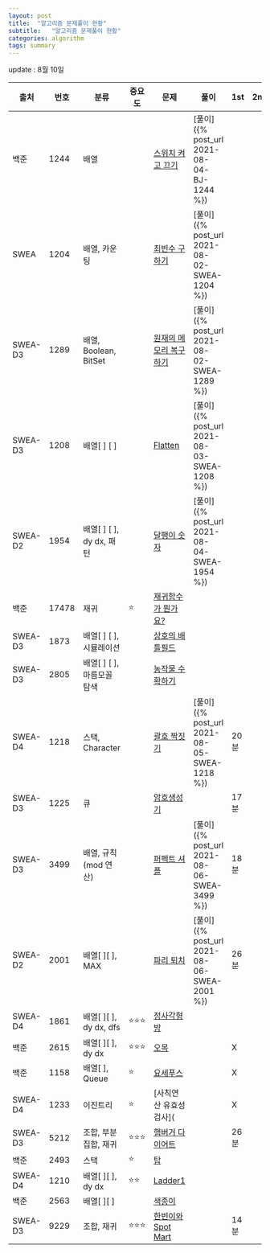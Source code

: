 ```yaml
---
layout: post
title:  "알고리즘 문제풀이 현황"
subtitle:   "알고리즘 문제풀이 현황"
categories: algorithm
tags: summary
---
```


update : 8월 10일

| 출처    | 번호  | 분류                       | 중요도 | 문제                                                                                                                                                                                                                                                         | 풀이                                         | 1st  | 2nd | 3rd | 4th | 5th |
|---------|-------|----------------------------|--------|--------------------------------------------------------------------------------------------------------------------------------------------------------------------------------------------------------------------------------------------------------------|----------------------------------------------|------|-----|-----|-----|-----|
| 백준    |  1244 | 배열                       |        | [스위치 켜고 끄기](https://www.acmicpc.net/problem/1244)                                                                                                                                                                                                     | [풀이]({% post_url 2021-08-04-BJ-1244 %})    |      |     |     |     |     |
| SWEA    |  1204 | 배열, 카운팅               |        | [최빈수 구하기](https://swexpertacademy.com/main/code/problem/problemDetail.do?contestProbId=AV13zo1KAAACFAYh)                                                                                                                                               | [풀이]({% post_url 2021-08-02-SWEA-1204 %})  |      |     |     |     |     |
| SWEA-D3 |  1289 | 배열, Boolean, BitSet      |        | [원재의 메모리 복구하기](https://swexpertacademy.com/main/code/problem/problemDetail.do?contestProbId=AV19AcoKI9sCFAZN&)                                                                                                                                     | [풀이]({% post_url 2021-08-02-SWEA-1289 %})  |      |     |     |     |     |
| SWEA-D3 |  1208 | 배열[ ] [ ]                |        | [Flatten](https://swexpertacademy.com/main/code/problem/problemDetail.do?contestProbId=AV139KOaABgCFAYh&)                                                                                                                                                    | [풀이]({% post_url 2021-08-03-SWEA-1208 %})  |      |     |     |     |     |
| SWEA-D2 |  1954 | 배열[ ] [ ], dy dx, 패턴   |        | [달팽이 숫자](https://swexpertacademy.com/main/code/problem/problemDetail.do?contestProbId=AV5PobmqAPoDFAUq&categoryId=AV5PobmqAPoDFAUq&categoryType=CODE&&&)                                                                                                | [풀이]({% post_url 2021-08-04-SWEA-1954 %})  |      |     |     |     |     |
| 백준    | 17478 | 재귀                       | ⭐      | [재귀함수가 뭔가요?](https://www.acmicpc.net/problem/17478)                                                                                                                                                                                                  |                                              |      |     |     |     |     |
| SWEA-D3 |  1873 | 배열[ ] [ ], 시뮬레이션    |        | [상호의 배틀필드](https://swexpertacademy.com/main/code/problem/problemDetail.do?contestProbId=AV5LyE7KD2ADFAXc&&&)                                                                                                                                          |                                              |      |     |     |     |     |
| SWEA-D3 |  2805 | 배열[ ] [ ], 마름모꼴 탐색 |        | [농작물 수확하기](https://swexpertacademy.com/main/code/problem/problemDetail.do?contestProbId=AV7GLXqKAWYDFAXB)                                                                                                                                             |                                              |      |     |     |     |     |
| SWEA-D4 |  1218 | 스택, Character            |        | [괄호 짝짓기](https://swexpertacademy.com/main/code/problem/problemDetail.do?contestProbId=AV14eWb6AAkCFAYD&)                                                                                                                                                | [풀이]({% post_url 2021-08-05-SWEA-1218 %})  | 20분 |     |     |     |     |
| SWEA-D3 |  1225 | 큐                         |        | [암호생성기](https://swexpertacademy.com/main/code/problem/problemDetail.do?contestProbId=AV14uWl6AF0CFAYD)                                                                                                                                                  |                                              | 17분 |     |     |     |     |
| SWEA-D3 |  3499 | 배열, 규칙(mod 연산)       |        | [퍼펙트 셔플](https://swexpertacademy.com/main/code/problem/problemDetail.do?contestProbId=AWGsRbk6AQIDFAVW&categoryId=AWGsRbk6AQIDFAVW&categoryType=CODE&problemTitle=3499&orderBy=FIRST_REG_DATETIME&selectCodeLang=ALL&select-1=&pageSize=10&pageIndex=1) | [풀이]({% post_url  2021-08-06-SWEA-3499 %}) | 18분 |     |     |     |     |
| SWEA-D2 |  2001 | 배열[ ][ ], MAX            |        | [파리 퇴치](https://swexpertacademy.com/main/code/problem/problemDetail.do?contestProbId=AV5PzOCKAigDFAUq&categoryId=AV5PzOCKAigDFAUq&categoryType=CODE&problemTitle=2001&orderBy=FIRST_REG_DATETIME&selectCodeLang=ALL&select-1=&pageSize=10&pageIndex=1)   | [풀이]({% post_url  2021-08-06-SWEA-2001 %}) | 26분 |     |     |     |     |
| SWEA-D4 |  1861 | 배열[ ][ ], dy dx, dfs     | ⭐⭐⭐    | [정사각형 방](https://swexpertacademy.com/main/code/problem/problemDetail.do?contestProbId=AV5LtJYKDzsDFAXc)                                                                                                                                                 |                                              |      |     |     |     |     |
| 백준    |  2615 | 배열[ ][ ], dy dx          | ⭐⭐⭐    | [오목](https://www.acmicpc.net/problem/2615)                                                                                                                                                                                                                 |                                              | X    |     |     |     |     |
| 백준    |  1158 | 배열[ ], Queue             | ⭐      | [요세푸스](https://www.acmicpc.net/problem/1158)                                                                                                                                                                                                             |                                              | X    |     |     |     |     |
| SWEA-D4 |  1233 | 이진트리                   | ⭐      | [사칙연산 유효성 검사](                                                                                                                                                                                                                                      |                                              | X    |     |     |     |     |
| SWEA-D3 |  5212 | 조합, 부분집합, 재귀       | ⭐⭐⭐    | [햄버거 다이어트](https://swexpertacademy.com/main/code/problem/problemDetail.do?contestProbId=AWT-lPB6dHUDFAVT)                                                                                                                                             |                                              | 26분 |     |     |     |     |
| 백준    |  2493 | 스택                       | ⭐      | [탑](https://www.acmicpc.net/problem/2493)                                                                                                                                                                                                                   |                                              |      |     |     |     |     |
| SWEA-D4 |  1210 | 배열[ ][ ], dy dx          | ⭐⭐     | [Ladder1](https://swexpertacademy.com/main/code/problem/problemDetail.do?contestProbId=AV14ABYKADACFAYh&categoryId=AV14ABYKADACFAYh)                                                                                                                         |                                              |      |     |     |     |     |
| 백준    |  2563 | 배열[ ][ ]                 |        | [색종이](https://www.acmicpc.net/problem/2563)                                                                                                                                                                                                               |                                              |      |     |     |     |     |
| SWEA-D3 |  9229 | 조합, 재귀                 | ⭐⭐⭐    | [한빈이와 Spot Mart](https://swexpertacademy.com/main/code/problem/problemDetail.do?contestProbId=AW8Wj7cqbY0DFAXN)                                                                                                                                          |                                              | 14분 |     |     |     |     |

